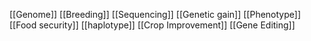 [[Genome]]
[[Breeding]]
[[Sequencing]]
[[Genetic gain]]
[[Phenotype]]
[[Food security]]
[[haplotype]]
[[Crop Improvement]]
[[Gene Editing]]
